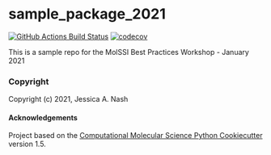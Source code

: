 sample_package_2021
==============================
[//]: # (Badges)
[![GitHub Actions Build Status](https://github.com/REPLACE_WITH_OWNER_ACCOUNT/sample_package_2021/workflows/CI/badge.svg)](https://github.com/REPLACE_WITH_OWNER_ACCOUNT/sample_package_2021/actions?query=workflow%3ACI)
[![codecov](https://codecov.io/gh/REPLACE_WITH_OWNER_ACCOUNT/sample_package_2021/branch/master/graph/badge.svg)](https://codecov.io/gh/REPLACE_WITH_OWNER_ACCOUNT/sample_package_2021/branch/master)


This is a sample repo for the MolSSI Best Practices Workshop - January 2021

### Copyright

Copyright (c) 2021, Jessica A. Nash


#### Acknowledgements
 
Project based on the 
[Computational Molecular Science Python Cookiecutter](https://github.com/molssi/cookiecutter-cms) version 1.5.
